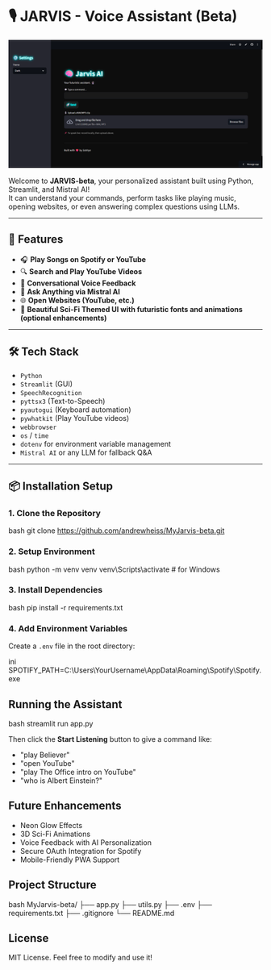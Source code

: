 # 🎙️ JARVIS - Voice Assistant (Beta)

<p align="center">
  <img src="home.png" alt="Description of image" width="800"/>
</p>


Welcome to **JARVIS-beta**, your personalized assistant built using Python, Streamlit, and Mistral AI!  
It can understand your commands, perform tasks like playing music, opening websites, or even answering complex questions using LLMs.

---

## 🚀 Features

- 🎧 **Play Songs on Spotify or YouTube**
- 🔍 **Search and Play YouTube Videos**
- 📢 **Conversational Voice Feedback**
- 🧠 **Ask Anything via Mistral AI**
- 🌐 **Open Websites (YouTube, etc.)**
- 🎨 **Beautiful Sci-Fi Themed UI with futuristic fonts and animations (optional enhancements)**

---

## 🛠️ Tech Stack

- `Python`
- `Streamlit` (GUI)
- `SpeechRecognition`
- `pyttsx3` (Text-to-Speech)
- `pyautogui` (Keyboard automation)
- `pywhatkit` (Play YouTube videos)
- `webbrowser`
- `os` / `time`
- `dotenv` for environment variable management
- `Mistral AI` or any LLM for fallback Q&A

---

## 📦 Installation Setup

### 1. Clone the Repository

bash
git clone https://github.com/andrewheiss/MyJarvis-beta.git

### 2. Setup Environment

bash
python -m venv venv
venv\Scripts\activate   # for Windows

### 3. Install Dependencies

bash
pip install -r requirements.txt

### 4. Add Environment Variables

Create a `.env` file in the root directory:

ini
SPOTIFY_PATH=C:\\Users\\YourUsername\\AppData\\Roaming\\Spotify\\Spotify.exe

## Running the Assistant

bash
streamlit run app.py

Then click the **Start Listening** button to give a command like:

* "play Believer"
* "open YouTube"
* "play The Office intro on YouTube"
* "who is Albert Einstein?"

## Future Enhancements

* Neon Glow Effects
* 3D Sci-Fi Animations
* Voice Feedback with AI Personalization
* Secure OAuth Integration for Spotify
* Mobile-Friendly PWA Support

## Project Structure

bash
MyJarvis-beta/
├── app.py
├── utils.py
├── .env
├── requirements.txt
├── .gitignore
└── README.md

## License

MIT License. Feel free to modify and use it!


